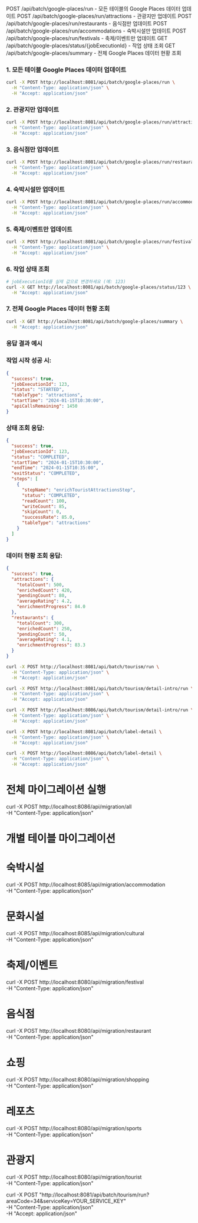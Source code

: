 POST /api/batch/google-places/run - 모든 테이블의 Google Places 데이터 업데이트
POST /api/batch/google-places/run/attractions - 관광지만 업데이트
POST /api/batch/google-places/run/restaurants - 음식점만 업데이트
POST /api/batch/google-places/run/accommodations - 숙박시설만 업데이트
POST /api/batch/google-places/run/festivals - 축제/이벤트만 업데이트
GET /api/batch/google-places/status/{jobExecutionId} - 작업 상태 조회
GET /api/batch/google-places/summary - 전체 Google Places 데이터 현황 조회


### 1. 모든 테이블 Google Places 데이터 업데이트

```bash
curl -X POST http://localhost:8081/api/batch/google-places/run \
  -H "Content-Type: application/json" \
  -H "Accept: application/json"
```

### 2. 관광지만 업데이트

```bash
curl -X POST http://localhost:8081/api/batch/google-places/run/attractions \
  -H "Content-Type: application/json" \
  -H "Accept: application/json"
```

### 3. 음식점만 업데이트

```bash
curl -X POST http://localhost:8081/api/batch/google-places/run/restaurants \
  -H "Content-Type: application/json" \
  -H "Accept: application/json"
```

### 4. 숙박시설만 업데이트

```bash
curl -X POST http://localhost:8081/api/batch/google-places/run/accommodations \
  -H "Content-Type: application/json" \
  -H "Accept: application/json"
```

### 5. 축제/이벤트만 업데이트

```bash
curl -X POST http://localhost:8081/api/batch/google-places/run/festivals \
  -H "Content-Type: application/json" \
  -H "Accept: application/json"
```

### 6. 작업 상태 조회

```bash
# jobExecutionId를 실제 값으로 변경하세요 (예: 123)
curl -X GET http://localhost:8081/api/batch/google-places/status/123 \
  -H "Accept: application/json"
```

### 7. 전체 Google Places 데이터 현황 조회

```bash
curl -X GET http://localhost:8081/api/batch/google-places/summary \
  -H "Accept: application/json"
```

### 응답 결과 예시

### 작업 시작 성공 시:
```json
{
  "success": true,
  "jobExecutionId": 123,
  "status": "STARTED",
  "tableType": "attractions",
  "startTime": "2024-01-15T10:30:00",
  "apiCallsRemaining": 1450
}
```

### 상태 조회 응답:
```json
{
  "success": true,
  "jobExecutionId": 123,
  "status": "COMPLETED",
  "startTime": "2024-01-15T10:30:00",
  "endTime": "2024-01-15T10:35:00",
  "exitStatus": "COMPLETED",
  "steps": [
    {
      "stepName": "enrichTouristAttractionsStep",
      "status": "COMPLETED",
      "readCount": 100,
      "writeCount": 85,
      "skipCount": 0,
      "successRate": 85.0,
      "tableType": "attractions"
    }
  ]
}
```

### 데이터 현황 조회 응답:
```json
{
  "success": true,
  "attractions": {
    "totalCount": 500,
    "enrichedCount": 420,
    "pendingCount": 80,
    "averageRating": 4.2,
    "enrichmentProgress": 84.0
  },
  "restaurants": {
    "totalCount": 300,
    "enrichedCount": 250,
    "pendingCount": 50,
    "averageRating": 4.1,
    "enrichmentProgress": 83.3
  }
}
```


```bash
curl -X POST http://localhost:8081/api/batch/tourism/run \
  -H "Content-Type: application/json" \
  -H "Accept: application/json"
```

```bash
curl -X POST http://localhost:8081/api/batch/tourism/detail-intro/run \
  -H "Content-Type: application/json" \
  -H "Accept: application/json"
```

```bash
curl -X POST http://localhost:8086/api/batch/tourism/detail-intro/run \
  -H "Content-Type: application/json" \
  -H "Accept: application/json"
```

```bash
curl -X POST http://localhost:8081/api/batch/label-detail \
  -H "Content-Type: application/json" \
  -H "Accept: application/json"
```
```bash
curl -X POST http://localhost:8086/api/batch/label-detail \
  -H "Content-Type: application/json" \
  -H "Accept: application/json"
```


# 전체 마이그레이션 실행
curl -X POST http://localhost:8086/api/migration/all \
-H "Content-Type: application/json"

# 개별 테이블 마이그레이션
# 숙박시설
curl -X POST http://localhost:8085/api/migration/accommodation \
-H "Content-Type: application/json"

# 문화시설
curl -X POST http://localhost:8085/api/migration/cultural \
-H "Content-Type: application/json"

# 축제/이벤트
curl -X POST http://localhost:8080/api/migration/festival \
-H "Content-Type: application/json"

# 음식점
curl -X POST http://localhost:8080/api/migration/restaurant \
-H "Content-Type: application/json"

# 쇼핑
curl -X POST http://localhost:8080/api/migration/shopping \
-H "Content-Type: application/json"

# 레포츠
curl -X POST http://localhost:8080/api/migration/sports \
-H "Content-Type: application/json"

# 관광지
curl -X POST http://localhost:8080/api/migration/tourist \
-H "Content-Type: application/json"

curl -X POST "http://localhost:8081/api/batch/tourism/run?areaCode=34&serviceKey=YOUR_SERVICE_KEY" \
-H "Content-Type: application/json" \
-H "Accept: application/json"